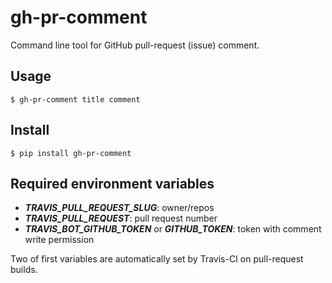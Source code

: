 # gh-pr-comment

Command line tool for GitHub pull-request (issue) comment.

## Usage

```
$ gh-pr-comment title comment
```

## Install

```
$ pip install gh-pr-comment
```

## Required environment variables

- ***TRAVIS\_PULL\_REQUEST\_SLUG***: owner/repos
- ***TRAVIS\_PULL\_REQUEST***: pull request number
- ***TRAVIS\_BOT\_GITHUB\_TOKEN*** or ***GITHUB\_TOKEN***: token with comment write permission

Two of first variables are automatically set by Travis-CI on pull-request builds.
